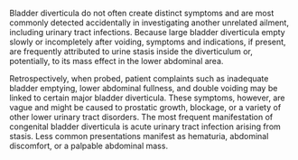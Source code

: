 Bladder diverticula do not often create distinct symptoms and are most commonly detected accidentally in investigating another unrelated ailment, including urinary tract infections. Because large bladder diverticula empty slowly or incompletely after voiding, symptoms and indications, if present, are frequently attributed to urine stasis inside the diverticulum or, potentially, to its mass effect in the lower abdominal area.

Retrospectively, when probed, patient complaints such as inadequate bladder emptying, lower abdominal fullness, and double voiding may be linked to certain major bladder diverticula. These symptoms, however, are vague and might be caused to prostatic growth, blockage, or a variety of other lower urinary tract disorders. The most frequent manifestation of congenital bladder diverticula is acute urinary tract infection arising from stasis. Less common presentations manifest as hematuria, abdominal discomfort, or a palpable abdominal mass.